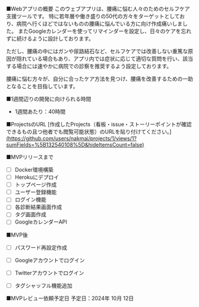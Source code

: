 ■Webアプリの概要
このウェブアプリは、腰痛に悩む人々のためのセルフケア支援ツールです。
特に若年層や働き盛りの50代の方々をターゲットとしており、病院へ行くほどではないものの腰痛に悩んでいる方に向け作成痛いしました。
またGoogleカレンダーを使ってリマインダーを設定し、日々のケアを忘れずに続けるように設計しております。

ただし、腰痛の中にはガンや尿路結石など、セルフケアでは改善しない重篤な原因が隠れている場合もあり、アプリ内では症状に応じて適切な質問を行い、該当する場合には速やかに病院での診察を推奨するよう設定しております。

腰痛に悩む方々が、自分に合ったケア方法を見つけ、腰痛を改善するための一助となることを目指しています。

■1週間辺りの開発に向けられる時間
- 1週間あたり：40時間

■ProjectsのURL
[作成したProjects（看板・issue・ストーリーポイントが確認できるもの且つ他者でも閲覧可能状態）のURLを貼り付けてください。]
[(https://github.com/users/nakmai/projects/1/views/1?sumFields=%5B132540108%5D&hideItemsCount=false)](https://github.com/users/nakmai/projects/1/views/1)

■MVPリリースまで
- [ ] Docker環境構築
- [ ] Herokuにデプロイ
- [ ] トップページ作成
- [ ] ユーザー登録機能
- [ ] ログイン機能
- [ ] 各診断結果画面作成
- [ ] タグ画面作成
- [ ] GoogleカレンダーAPI

■MVP後
- [ ] パスワード再設定作成
- [ ] Googleアカウントでログイン
- [ ] Twitterアカウントでログイン
- [ ] タグシャッフル機能追加


■MVPレビュー依頼予定日
予定日：2024年 10月 12日